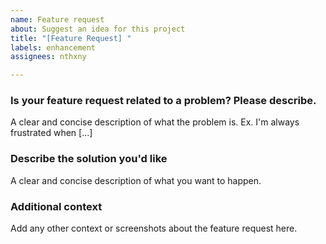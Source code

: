 ```yaml
---
name: Feature request
about: Suggest an idea for this project
title: "[Feature Request] "
labels: enhancement
assignees: nthxny

---
```


### Is your feature request related to a problem? Please describe.
A clear and concise description of what the problem is. Ex. I'm always frustrated when [...]

### Describe the solution you'd like
A clear and concise description of what you want to happen. 

### Additional context
Add any other context or screenshots about the feature request here.
